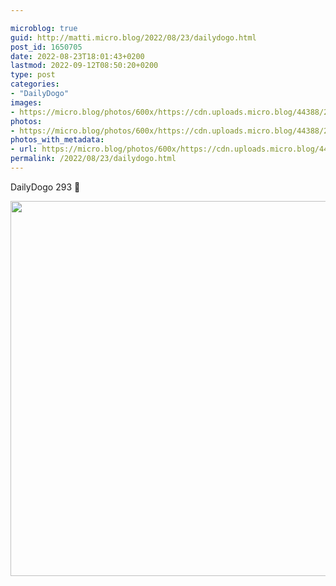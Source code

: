 ```yaml
---

microblog: true
guid: http://matti.micro.blog/2022/08/23/dailydogo.html
post_id: 1650705
date: 2022-08-23T18:01:43+0200
lastmod: 2022-09-12T08:50:20+0200
type: post
categories:
- "DailyDogo"
images:
- https://micro.blog/photos/600x/https://cdn.uploads.micro.blog/44388/2022/3e2590ddf9.jpg
photos:
- https://micro.blog/photos/600x/https://cdn.uploads.micro.blog/44388/2022/3e2590ddf9.jpg
photos_with_metadata:
- url: https://micro.blog/photos/600x/https://cdn.uploads.micro.blog/44388/2022/3e2590ddf9.jpg
permalink: /2022/08/23/dailydogo.html
---
```

DailyDogo 293 🐶

<img src="/media/uploads/2022/3e2590ddf9.jpg" width="600" height="600" alt="" />
